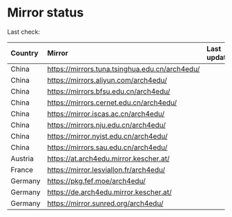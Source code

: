 <script src="./time.js"></script>
# Mirror status
Last check: <script type="text/javascript">localize(1712082132.096237);</script>

|Country|Mirror|Last update|
|:------|:-----|:----------|
|China|https://mirrors.tuna.tsinghua.edu.cn/arch4edu/|<script type="text/javascript">localize(1712039836);</script>|
|China|https://mirrors.aliyun.com/arch4edu/|<script type="text/javascript">localize(1712039836);</script>|
|China|https://mirrors.bfsu.edu.cn/arch4edu/|<script type="text/javascript">localize(1712039836);</script>|
|China|https://mirrors.cernet.edu.cn/arch4edu/|<script type="text/javascript">localize(1712039836);</script>|
|China|https://mirror.iscas.ac.cn/arch4edu/|<script type="text/javascript">localize(1712039836);</script>|
|China|https://mirrors.nju.edu.cn/arch4edu/|<script type="text/javascript">localize(1711996779);</script>|
|China|https://mirror.nyist.edu.cn/arch4edu/|<script type="text/javascript">localize(1712039836);</script>|
|China|https://mirrors.sau.edu.cn/arch4edu/|<script type="text/javascript">localize(1712039836);</script>|
|Austria|https://at.arch4edu.mirror.kescher.at/|<script type="text/javascript">localize(1712039836);</script>|
|France|https://mirror.lesviallon.fr/arch4edu/|<script type="text/javascript">localize(1712039836);</script>|
|Germany|https://pkg.fef.moe/arch4edu/|<script type="text/javascript">localize(1712039836);</script>|
|Germany|https://de.arch4edu.mirror.kescher.at/|<script type="text/javascript">localize(1712039836);</script>|
|Germany|https://mirror.sunred.org/arch4edu/|<script type="text/javascript">localize(1712039836);</script>|

<script src="./tablefilter/tablefilter.js"></script>
<script src="./table.js"></script>